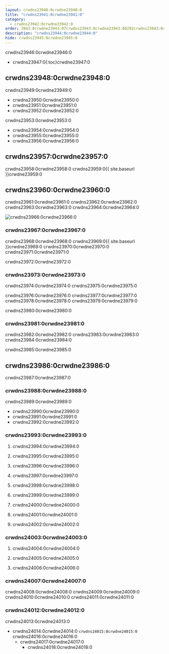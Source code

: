 ```yaml
---
layout: crwdns23940:0crwdne23940:0
title: "crwdns23941:0crwdne23941:0"
category:
  - crwdns23942:0crwdne23942:0
order: 3943:0crwdne23943:07crwdns23943:0crwdne23943:00292crwdns23943:0crwdne23943:0
description: "crwdns23944:0crwdne23944:0"
hide: crwdns23945:0crwdne23945:0
---
```

crwdns23946:0crwdne23946:0

- crwdns23947:0{:toc}crwdne23947:0

## crwdns23948:0crwdne23948:0

crwdns23949:0crwdne23949:0

- crwdns23950:0crwdne23950:0
- crwdns23951:0crwdne23951:0
- crwdns23952:0crwdne23952:0

crwdns23953:0crwdne23953:0

- crwdns23954:0crwdne23954:0 
- crwdns23955:0crwdne23955:0
- crwdns23956:0crwdne23956:0 

## crwdns23957:0crwdne23957:0

crwdns23958:0crwdne23958:0 crwdns23959:0{{ site.baseurl }}crwdne23959:0

## crwdns23960:0crwdne23960:0

crwdns23961:0crwdne23961:0 crwdns23962:0crwdne23962:0 crwdns23963:0crwdne23963:0 crwdns23964:0crwdne23964:0

![crwdns23966:0crwdne23966:0](crwdns23965:0{{site.baseurl}}crwdne23965:0)

### crwdns23967:0crwdne23967:0

crwdns23968:0crwdne23968:0 crwdns23969:0{{ site.baseurl }}crwdne23969:0 crwdns23970:0crwdne23970:0 crwdns23971:0crwdne23971:0

crwdns23972:0crwdne23972:0

### crwdns23973:0crwdne23973:0

crwdns23974:0crwdne23974:0 crwdns23975:0crwdne23975:0

crwdns23976:0crwdne23976:0 crwdns23977:0crwdne23977:0 crwdns23978:0crwdne23978:0 crwdns23979:0crwdne23979:0

crwdns23980:0crwdne23980:0

### crwdns23981:0crwdne23981:0

crwdns23982:0crwdne23982:0 crwdns23983:0crwdne23983:0 crwdns23984:0crwdne23984:0

crwdns23985:0crwdne23985:0

## crwdns23986:0crwdne23986:0

crwdns23987:0crwdne23987:0

### crwdns23988:0crwdne23988:0

crwdns23989:0crwdne23989:0

- crwdns23990:0crwdne23990:0
- crwdns23991:0crwdne23991:0
- crwdns23992:0crwdne23992:0

### crwdns23993:0crwdne23993:0

1. crwdns23994:0crwdne23994:0

2. crwdns23995:0crwdne23995:0

3. crwdns23996:0crwdne23996:0

4. crwdns23997:0crwdne23997:0

5. crwdns23998:0crwdne23998:0

6. crwdns23999:0crwdne23999:0

7. crwdns24000:0crwdne24000:0

8. crwdns24001:0crwdne24001:0

9. crwdns24002:0crwdne24002:0

### crwdns24003:0crwdne24003:0

1. crwdns24004:0crwdne24004:0

2. crwdns24005:0crwdne24005:0

3. crwdns24006:0crwdne24006:0

### crwdns24007:0crwdne24007:0

crwdns24008:0crwdne24008:0 crwdns24009:0crwdne24009:0 crwdns24010:0crwdne24010:0 crwdns24011:0crwdne24011:0

### crwdns24012:0crwdne24012:0

crwdns24013:0crwdne24013:0

- crwdns24014:0crwdne24014:0 `crwdns24015:0crwdne24015:0` crwdns24016:0crwdne24016:0 
  - crwdns24017:0crwdne24017:0 
    - crwdns24018:0crwdne24018:0